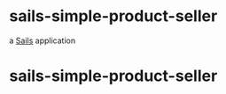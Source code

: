 # sails-simple-product-seller

a [Sails](http://sailsjs.org) application
# sails-simple-product-seller
